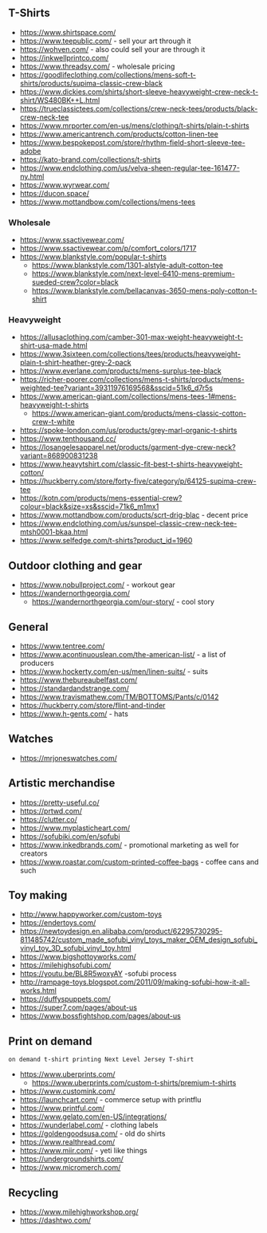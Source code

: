 ## T-Shirts

- https://www.shirtspace.com/
- https://www.teepublic.com/ - sell your art through it
- https://wohven.com/ - also could sell your are through it
- https://inkwellprintco.com/
- https://www.threadsy.com/ - wholesale pricing
- https://goodlifeclothing.com/collections/mens-soft-t-shirts/products/supima-classic-crew-black
- https://www.dickies.com/shirts/short-sleeve-heavyweight-crew-neck-t-shirt/WS480BK++L.html
- https://trueclassictees.com/collections/crew-neck-tees/products/black-crew-neck-tee
- https://www.mrporter.com/en-us/mens/clothing/t-shirts/plain-t-shirts
- https://www.americantrench.com/products/cotton-linen-tee
- https://www.bespokepost.com/store/rhythm-field-short-sleeve-tee-adobe
- https://kato-brand.com/collections/t-shirts
- https://www.endclothing.com/us/velva-sheen-regular-tee-161477-ny.html
- https://www.wyrwear.com/
- https://ducon.space/
- https://www.mottandbow.com/collections/mens-tees

### Wholesale

- https://www.ssactivewear.com/
- https://www.ssactivewear.com/p/comfort_colors/1717
- https://www.blankstyle.com/popular-t-shirts
  - https://www.blankstyle.com/1301-alstyle-adult-cotton-tee
  - https://www.blankstyle.com/next-level-6410-mens-premium-sueded-crew?color=black
  - https://www.blankstyle.com/bellacanvas-3650-mens-poly-cotton-t-shirt

### Heavyweight

- https://allusaclothing.com/camber-301-max-weight-heavyweight-t-shirt-usa-made.html
- https://www.3sixteen.com/collections/tees/products/heavyweight-plain-t-shirt-heather-grey-2-pack
- https://www.everlane.com/products/mens-surplus-tee-black
- https://richer-poorer.com/collections/mens-t-shirts/products/mens-weighted-tee?variant=39311976169568&sscid=51k6_d7r5s
- https://www.american-giant.com/collections/mens-tees-1#mens-heavyweight-t-shirts
  - https://www.american-giant.com/products/mens-classic-cotton-crew-t-white
- https://spoke-london.com/us/products/grey-marl-organic-t-shirts
- https://www.tenthousand.cc/
- https://losangelesapparel.net/products/garment-dye-crew-neck?variant=868900831238
- https://www.heavytshirt.com/classic-fit-best-t-shirts-heavyweight-cotton/
- https://huckberry.com/store/forty-five/category/p/64125-supima-crew-tee
- https://kotn.com/products/mens-essential-crew?colour=black&size=xs&sscid=71k6_m1mx1
- https://www.mottandbow.com/products/scrt-drig-blac - decent price
- https://www.endclothing.com/us/sunspel-classic-crew-neck-tee-mtsh0001-bkaa.html
- https://www.selfedge.com/t-shirts?product_id=1960

## Outdoor clothing and gear

- https://www.nobullproject.com/ - workout gear
- https://wandernorthgeorgia.com/
  - https://wandernorthgeorgia.com/our-story/ - cool story

## General

- https://www.tentree.com/
- https://www.acontinuouslean.com/the-american-list/ - a list of producers
- https://www.hockerty.com/en-us/men/linen-suits/ - suits
- https://www.thebureaubelfast.com/
- https://standardandstrange.com/
- https://www.travismathew.com/TM/BOTTOMS/Pants/c/0142
- https://huckberry.com/store/flint-and-tinder
- https://www.h-gents.com/ - hats

## Watches

- https://mrjoneswatches.com/

## Artistic merchandise

- https://pretty-useful.co/
- https://prtwd.com/
- https://clutter.co/
- https://www.myplasticheart.com/
- https://sofubiki.com/en/sofubi
- https://www.inkedbrands.com/ - promotional marketing as well for creators
- https://www.roastar.com/custom-printed-coffee-bags - coffee cans and such

## Toy making

- http://www.happyworker.com/custom-toys
- https://endertoys.com/
- https://newtoydesign.en.alibaba.com/product/62295730295-811485742/custom_made_sofubi_vinyl_toys_maker_OEM_design_sofubi_vinyl_toy_3D_sofubi_vinyl_toy.html
- https://www.bigshottoyworks.com/
- https://milehighsofubi.com/
- https://youtu.be/BL8R5woxyAY -sofubi process
- http://rampage-toys.blogspot.com/2011/09/making-sofubi-how-it-all-works.html
- https://duffyspuppets.com/
- https://super7.com/pages/about-us
- https://www.bossfightshop.com/pages/about-us

## Print on demand

`on demand t-shirt printing Next Level Jersey T‑shirt`

- https://www.uberprints.com/
  - https://www.uberprints.com/custom-t-shirts/premium-t-shirts
- https://www.customink.com/
- https://launchcart.com/ - commerce setup with printflu
- https://www.printful.com/
- https://www.gelato.com/en-US/integrations/
- https://wunderlabel.com/ - clothing labels
- https://goldengoodsusa.com/ - old do shirts
- https://www.realthread.com/
- https://www.miir.com/ - yeti like things
- https://undergroundshirts.com/
- https://www.micromerch.com/

## Recycling
- https://www.milehighworkshop.org/
- https://dashtwo.com/